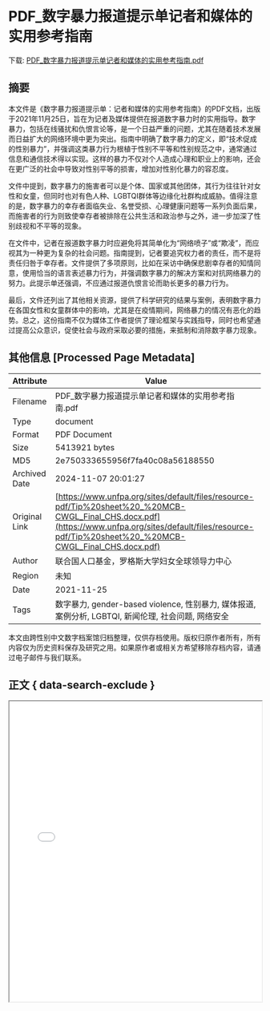 # PDF_数字暴力报道提示单记者和媒体的实用参考指南

<!-- tcd_download_link -->
下载: <a href="PDF_数字暴力报道提示单记者和媒体的实用参考指南.pdf" download>PDF_数字暴力报道提示单记者和媒体的实用参考指南.pdf</a>
<!-- tcd_download_link_end -->

## 摘要

<!-- tcd_abstract -->
本文件是《数字暴力报道提示单：记者和媒体的实用参考指南》的PDF文档，出版于2021年11月25日，旨在为记者及媒体提供在报道数字暴力时的实用指导。数字暴力，包括在线骚扰和仇恨言论等，是一个日益严重的问题，尤其在随着技术发展而日益扩大的网络环境中更为突出。指南中明确了数字暴力的定义，即“技术促成的性别暴力”，并强调这类暴力行为根植于性别不平等和性别规范之中，通常通过信息和通信技术得以实现。这样的暴力不仅对个人造成心理和职业上的影响，还会在更广泛的社会中导致对性别平等的损害，增加对性别化暴力的容忍度。

文件中提到，数字暴力的施害者可以是个体、国家或其他团体，其行为往往针对女性和女童，但同时也对有色人种、LGBTQI群体等边缘化社群构成威胁。值得注意的是，数字暴力的幸存者面临失业、名誉受损、心理健康问题等一系列负面后果，而施害者的行为则致使幸存者被排除在公共生活和政治参与之外，进一步加深了性别歧视和不平等的现象。

在文件中，记者在报道数字暴力时应避免将其简单化为“网络喷子”或“欺凌”，而应视其为一种更为复杂的社会问题。指南提到，记者要追究权力者的责任，而不是将责任归咎于幸存者。文件提供了多项原则，比如在采访中确保悲剧幸存者的知情同意，使用恰当的语言表述暴力行为，并强调数字暴力的解决方案和对抗网络暴力的努力。此提示单还强调，不应通过报道仇恨言论而助长更多的暴力行为。

最后，文件还列出了其他相关资源，提供了科学研究的结果与案例，表明数字暴力在各国女性和女童群体中的影响，尤其是在疫情期间，网络暴力的情况有恶化的趋势。总之，这份指南不仅为媒体工作者提供了理论框架与实践指导，同时也希望通过提高公众意识，促使社会与政府采取必要的措施，来抵制和消除数字暴力现象。

<!-- tcd_abstract_end -->

## 其他信息 [Processed Page Metadata]

| Attribute       | Value                                  |
|-----------------|----------------------------------------|
| Filename        | PDF_数字暴力报道提示单记者和媒体的实用参考指南.pdf                             |
| Type            | document                                 |
| Format          | PDF Document                               |
| Size            | 5413921 bytes                           |
| MD5             | 2e750333655956f7fa40c08a56188550                                  |
| Archived Date   | 2024-11-07 20:01:27                             |
| Original Link   | [https://www.unfpa.org/sites/default/files/resource-pdf/Tip%20sheet%20_%20MCB-CWGL_Final_CHS.docx.pdf](https://www.unfpa.org/sites/default/files/resource-pdf/Tip%20sheet%20_%20MCB-CWGL_Final_CHS.docx.pdf)                         |
| Author          | 联合国人口基金，罗格斯大学妇女全球领导力中心                               |
| Region          | 未知                               |
| Date            | 2021-11-25                                 |
| Tags            | 数字暴力,  gender-based violence,  性别暴力,  媒体报道,  案例分析,  LGBTQI,  新闻伦理,  社会问题,  网络安全                                 |

本文由跨性别中文数字档案馆归档整理，仅供存档使用。版权归原作者所有，所有内容仅为历史资料保存及研究之用。如果原作者或相关方希望移除存档内容，请通过电子邮件与我们联系。

## 正文 { data-search-exclude }

<!-- tcd_main_text -->
<iframe src="../PDF_数字暴力报道提示单记者和媒体的实用参考指南.pdf" width="100%" height="600px">
    <p>无法显示PDF，请下载查看。</p>
</iframe>
<!-- tcd_main_text_end -->

